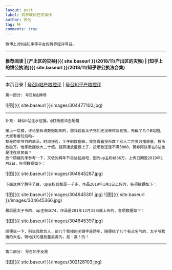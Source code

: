```yaml
---
layout: post
label: 跨界联动控评操作
author: 佚名
tag: 锤
comments: true
---
```


    微博上对b站知乎等平台的跨界控评号召。

---

#### 推荐阅读 | [产出区的灾殃]({{ site.baseurl }}/2018/11/产出区的灾殃) |  [知乎上的饼公执法]({{ site.baseurl }}/2018/11/知乎饼公执法合集) 
---

本页目录 \| [号召b站产粮控评](#dxjja) \| [号召知乎产粮控评](#dxjjb)


<a class="anchor" name="dxjja"></a>

    第一部分: 号召b站捧场
    
![图]({{ site.baseurl }}/images/304477100.jpg)

---

    补充: 疑似b站注水证据。@打瓶酱油去配醋
    
    接上一层楼，评论里有说数据能刷的，那我趁着太子党们还没来得及花钱，先截了几个B站图，大家看着玩玩哈~
    都是跨年节目的单品，时间接近，关于刷数据嘛，我觉得看投币数？别人二百多万播放量，投币数破万，他家数据放大二十倍，就算播放量跟上了，投币数还是不满5000，莫非阿饼家在B站也是住在贫民窟？
    放个镇楼的来参考一下，天依的跨年节目达拉崩吧，因为up主粉丝66万，上传日期是2019年1月2日，各项数据如下：

![图]({{ site.baseurl }}/images/304645287.jpg)

    下面这两个跨年节目，up主粉丝都是一千多，作品2019年1月1日上传的，各项数据如下：
    
![图]({{ site.baseurl }}/images/304645301.jpg)
![图]({{ site.baseurl }}/images/304645366.jpg)

    最后是太子爷的，up主粉丝74，作品是201年12月31日就上传的，各项数据如下：
    
![图]({{ site.baseurl }}/images/304645397.jpg)

    顺便说一下，别说我欺负人，前几个我搜的关键字是跨年，随便挑了几个有点名气的，太子爷我搜的大名，特地找的播放量最高的，最！高！的！

    

---

    
<a class="anchor" name="dxjjb"></a>

    第二部分: 号召知乎反黑
    
![图]({{ site.baseurl }}/images/302128103.jpg) 